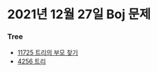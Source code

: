# 2021년 12월 27일 Boj 문제

### Tree

- [11725 트리의 부모 찾기](https://www.acmicpc.net/problem/11725)
- [4256 트리](https://www.acmicpc.net/problem/4256)
